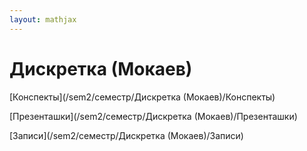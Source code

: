 ```yaml
---  
layout: mathjax  
---  
```

  
# Дискретка (Мокаев)  
  
[Конспекты](/sem2/семестр/Дискретка (Мокаев)/Конспекты)  
  
[Презенташки](/sem2/семестр/Дискретка (Мокаев)/Презенташки)  
  
[Записи](/sem2/семестр/Дискретка (Мокаев)/Записи)  
